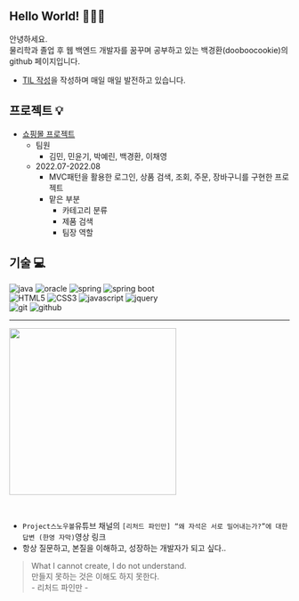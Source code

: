 <h2> Hello World! 👋👋👋</h2>
<p>
  안녕하세요. <br>
  물리학과 졸업 후 웹 백엔드 개발자를 꿈꾸며 공부하고 있는
  백경환(dooboocookie)의 github 페이지입니다.
</p>


* [TIL 작성](https://github.com/dooboocookie/TIL.git)을 작성하며 매일 매일 발전하고 있습니다.


<h2>프로젝트 💡</h2>

* [쇼핑몰 프로젝트](https://github.com/goodProgramers/Olive)
  * 팀원
    * 김민, 민윤기, 박예린, 백경환, 이채영
  * 2022.07-2022.08
    * MVC패턴을 활용한 로그인, 상품 검색, 조회, 주문, 장바구니를 구현한 프로젝트
    * 맡은 부분
      * 카테고리 분류
      * 제품 검색
      * 팀장 역할
    


<h2>기술 💻</h2>

![java](https://img.shields.io/badge/java-007396?style=for-the-badge&logo=java&logoColor=white)
![oracle](https://img.shields.io/badge/-ORACLE-F80000?style=for-the-badge&logo=oracle)
![spring](https://img.shields.io/badge/spring-6DB33F?style=for-the-badge&logo=spring&logoColor=white)
![spring boot](https://img.shields.io/badge/springboot-6DB33F?style=for-the-badge&logo=springboot&logoColor=white)
<br>
![HTML5](https://img.shields.io/badge/-HTML5-F05032?style=for-the-badge&logo=html5&logoColor=ffffff)
![CSS3](https://img.shields.io/badge/-CSS3-007ACC?style=for-the-badge&logo=css3)
![javascript](https://img.shields.io/badge/javascript-F7DF1E?style=for-the-badge&logo=javascript&logoColor=black)
![jquery](https://img.shields.io/badge/-jQuery-0769AD?style=for-the-badge&logo=jquery)
<br>
![git](https://img.shields.io/badge/git-F05032?style=for-the-badge&logo=git&logoColor=white)
![github](https://img.shields.io/badge/github-181717?style=for-the-badge&logo=github&logoColor=white)

---

[<img src="https://i.ytimg.com/vi/3smc7jbUPiE/maxresdefault.jpg" style="width:300px">](https://youtu.be/3smc7jbUPiE)

<br>

* `Project스노우볼`유튜브 채널의 `[리처드 파인만] “왜 자석은 서로 밀어내는가?”에 대한 답변 (한영 자막)`영상 링크
* 항상 질문하고, 본질을 이해하고, 성장하는 개발자가 되고 싶다..
> What I cannot create, I do not understand.  
> 만들지 못하는 것은 이해도 하지 못한다.  
> \- 리처드 파인만 -
